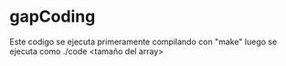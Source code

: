 # gapCoding
 Este codigo se ejecuta primeramente compilando con "make"
 luego se ejecuta como ./code <tamaño del array><diferencia epsilon> 